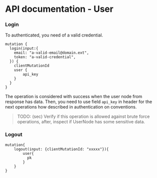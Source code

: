# API documentation - User


### Login

To authenticated, you need of a valid credential.

```graphiql
mutation {
  login(input:{
    email: "a-valid-email@domain.ext",
    token: "a-valid-credential",
  }) {
    clientMutationId
    user {
        api_key
    }
  }
}
```

The operation is considered with success when the user node from response has data. Then, you need to use field `api_key` in header for the next operations how described in authentication on conventions.

> TODO: (sec) Verify if this operation is allowed against brute force operations, after, inspect if UserNode has some sensitive data.


### Logout

```graphiql
mutation{
    logout(input: {clientMutationId: "xxxxx"}){
        user{
          pk
        }
    }
}
```
